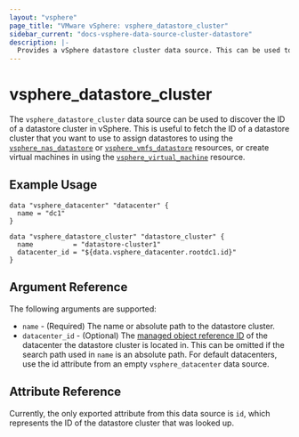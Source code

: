 ```yaml
---
layout: "vsphere"
page_title: "VMware vSphere: vsphere_datastore_cluster"
sidebar_current: "docs-vsphere-data-source-cluster-datastore"
description: |-
  Provides a vSphere datastore cluster data source. This can be used to get the general attributes of a vSphere datastore cluster.
---
```


# vsphere\_datastore\_cluster

The `vsphere_datastore_cluster` data source can be used to discover the ID of a
datastore cluster in vSphere. This is useful to fetch the ID of a datastore
cluster that you want to use to assign datastores to using the
[`vsphere_nas_datastore`][docs-nas-datastore-resource] or
[`vsphere_vmfs_datastore`][docs-vmfs-datastore-resource] resources, or create
virtual machines in using the
[`vsphere_virtual_machine`][docs-virtual-machine-resource] resource. 

[docs-nas-datastore-resource]: /docs/providers/vsphere/r/nas_datastore.html
[docs-vmfs-datastore-resource]: /docs/providers/vsphere/r/vmfs_datastore.html
[docs-virtual-machine-resource]: /docs/providers/vsphere/r/virtual_machine.html

## Example Usage

```hcl
data "vsphere_datacenter" "datacenter" {
  name = "dc1"
}

data "vsphere_datastore_cluster" "datastore_cluster" {
  name          = "datastore-cluster1"
  datacenter_id = "${data.vsphere_datacenter.rootdc1.id}"
}
```

## Argument Reference

The following arguments are supported:

* `name` - (Required) The name or absolute path to the datastore cluster.
* `datacenter_id` - (Optional) The [managed object reference
  ID][docs-about-morefs] of the datacenter the datastore cluster is located in.
  This can be omitted if the search path used in `name` is an absolute path.
  For default datacenters, use the id attribute from an empty
  `vsphere_datacenter` data source.

[docs-about-morefs]: /docs/providers/vsphere/index.html#use-of-managed-object-references-by-the-vsphere-provider

## Attribute Reference

Currently, the only exported attribute from this data source is `id`, which
represents the ID of the datastore cluster that was looked up.
